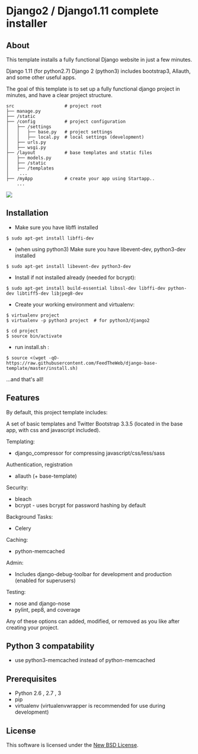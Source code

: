 
# Django2 / Django1.11 complete installer #

## About ##


This template installs a fully functional Django website in just a few minutes.

Django 1.11 (for python2.7)
Django 2 (python3)
includes bootstrap3, Allauth, and some other useful apps.

The goal of this template is to set up a fully functional django project in minutes, and have a clear project structure.

```
src                   # project root  
├── manage.py
├── /static
├── /config           # project configuration 
│   ├── /settings   
│   │   ├── base.py   # project settings   
│   │   ├── local.py  # local settings (development)
│   ├── urls.py        
│   ├── wsgi.py
├── /layout           # base templates and static files  
│   ├── models.py
│   ├── /static
│   ├── /templates
│    ...
├── /myApp            # create your app using Startapp..    
    ... 
```



<img src="http://i.imgur.com/kJcha7b.gif?raw=true" >

## Installation ##


- Make sure you have libffi installed 
``` 
$ sudo apt-get install libffi-dev
```
- (when using python3) Make sure you have libevent-dev, python3-dev  installed 
```
$ sudo apt-get install libevent-dev python3-dev
```
- Install if not installed already (needed for bcrypt):
```
$ sudo apt-get install build-essential libssl-dev libffi-dev python-dev libtiff5-dev libjpeg8-dev
```   
- Create your working environment and virtualenv:
```
$ virtualenv project
$ virtualenv -p python3 project  # for python3/django2
```
```    
$ cd project
$ source bin/activate
```
- run install.sh :
```
$ source <(wget -qO- https://raw.githubusercontent.com/FeedTheWeb/django-base-template/master/install.sh)
```
  
...and that's all!



## Features ##

By default, this project template includes:

A set of basic templates and Twitter Bootstrap 3.3.5 (located in the
base app, with css and javascript included).

Templating:

- django_compressor for compressing javascript/css/less/sass

Authentication, registration
- allauth (+ base-template) 

Security:

- bleach
- bcrypt - uses bcrypt for password hashing by default

Background Tasks:

- Celery

Caching:

- python-memcached

Admin:

- Includes django-debug-toolbar for development and production (enabled for superusers)

Testing:

- nose and django-nose
- pylint, pep8, and coverage

Any of these options can added, modified, or removed as you like after creating your project.

## Python 3 compatability ##


* use python3-memcached instead of python-memcached



## Prerequisites ##

- Python 2.6 , 2.7 , 3 
- pip
- virtualenv (virtualenvwrapper is recommended for use during development)



License
-------
This software is licensed under the [New BSD License][BSD]. 

[BSD]: http://opensource.org/licenses/BSD-3-Clause
